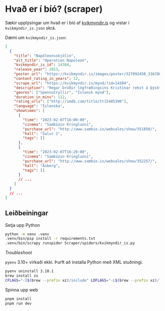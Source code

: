 # Hvað er í bíó? (scraper)

Sækir upplýsingar um hvað er í bíó af [kvikmyndir.is](www.kvikmyndir.is) og vistar í `kvikmyndir_is.json` skrá.

Dæmi um `kvikmyndir_is.json`:

```json
[
  {
    "title": "Napóleonsskjölin",
    "alt_title": "Operation Napoleon",
    "kvikmyndir_is_id": 14384,
    "release_year": 2023,
    "poster_url": "https://kvikmyndir.is/images/poster/327092458_3367804013538075_157996108085253869_n-1674479787.jpg",
    "content_rating_in_years": 12,
    "scrape_url": "https://kvikmyndir.is/mynd/?id=14384",
    "description": "Þegar bróðir lögfræðingsins Kristínar rekst á þýskt flugvélarflak úr seinni heimstyrjöld á toppi Vatnajökuls, dragast þau bæði inn í atburðarás upp á líf og dauða, hundelt af hópi manna sem skirrist einskis við að halda áratuga gamalt leyndarmál.",
    "genres": ["Spennutryllir", "Íslensk mynd"],
    "duration_in_mins": 112,
    "rating_urls": ["http://imdb.com/title/tt15485390"],
    "language": "Íslenska",
    "showtimes": [
      {
        "time": "2023-02-07T16:00:00",
        "cinema": "Sambíóin Kringlunni",
        "purchase_url": "http://www.sambio.is/websales/show/351850/",
        "hall": "Salur 1",
        "tags": []
      },
      {
        "time": "2023-02-07T16:20:00",
        "cinema": "Sambíóin Kringlunni",
        "purchase_url": "http://www.sambio.is/websales/show/352257/",
        "hall": "Ásberg",
        "tags": []
      }
      // ...
    ]
  }
  // ...
]
```

## Leiðbeiningar

Setja upp Python

```bash
python -m venv .venv
.venv/bin/pip install -r requirements.txt
.venv/bin/scrapy runspider Scraper/spiders/kvikmyndir_is.py
```

_Troubleshoot_

`pyenv` 3.10+ virkaði ekki. Þurft að installa Python með XML stuðningi.

```bash
pyenv uninstall 3.10.1
brew install zx
CFLAGS="-I$(brew --prefix xz)/include" LDFLAGS="-L$(brew --prefix xz)/lib" pyenv install 3.10
```

Spinna upp web

```bash
pnpm install
pnpm run dev
```
